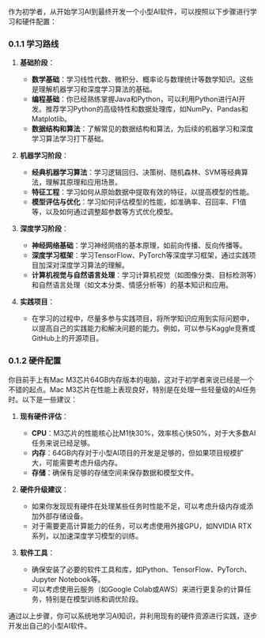 作为初学者，从开始学习AI到最终开发一个小型AI软件，可以按照以下步骤进行学习和硬件配置：

### 0.1.1 学习路线

1. ​**基础阶段**：
    
    - ​**数学基础**：学习线性代数、微积分、概率论与数理统计等数学知识。这些是理解机器学习和深度学习算法的基础。
    - ​**编程基础**：你已经熟练掌握Java和Python，可以利用Python进行AI开发。推荐学习Python的高级特性和数据处理库，如NumPy、Pandas和Matplotlib。
    - ​**数据结构和算法**：了解常见的数据结构和算法，为后续的机器学习和深度学习算法学习打下基础。
2. ​**机器学习阶段**：
    
    - ​**经典机器学习算法**：学习逻辑回归、决策树、随机森林、SVM等经典算法，理解其原理和应用场景。
    - ​**特征工程**：学习如何从原始数据中提取有效的特征，以提高模型的性能。
    - ​**模型评估与优化**：学习如何评估模型的性能，如准确率、召回率、F1值等，以及如何通过调整超参数等方式优化模型。
3. ​**深度学习阶段**：
    
    - ​**神经网络基础**：学习神经网络的基本原理，如前向传播、反向传播等。
    - ​**深度学习框架**：学习TensorFlow、PyTorch等深度学习框架，通过实践项目加深对深度学习算法的理解。
    - ​**计算机视觉与自然语言处理**：学习计算机视觉（如图像分类、目标检测等）和自然语言处理（如文本分类、情感分析等）的基本知识和应用。
4. ​**实践项目**：
    
    - 在学习的过程中，尽量多参与实践项目，将所学知识应用到实际问题中，以提高自己的实践能力和解决问题的能力。例如，可以参与Kaggle竞赛或GitHub上的开源项目。

### 0.1.2 硬件配置

你目前手上有Mac M3芯片64GB内存版本的电脑，这对于初学者来说已经是一个不错的起点。Mac M3芯片在性能上表现良好，特别是在处理一些轻量级的AI任务时。以下是一些建议：

1. ​**现有硬件评估**：
    
    - ​**CPU**：M3芯片的性能核心比M1快30%，效率核心快50%，对于大多数AI任务来说已经足够。
    - ​**内存**：64GB内存对于小型AI项目的开发是足够的，但如果项目规模扩大，可能需要考虑升级内存。
    - ​**存储**：确保有足够的存储空间来保存数据和模型文件。
2. ​**硬件升级建议**：
    
    - 如果你发现现有硬件在处理某些任务时性能不足，可以考虑升级内存或添加外部存储设备。
    - 对于需要更高计算能力的任务，可以考虑使用外接GPU，如NVIDIA RTX系列，以加速深度学习模型的训练。
3. ​**软件工具**：
    
    - 确保安装了必要的软件工具和库，如Python、TensorFlow、PyTorch、Jupyter Notebook等。
    - 可以考虑使用云服务（如Google Colab或AWS）来进行更复杂的计算任务，特别是在模型训练和调优阶段。

通过以上步骤，你可以系统地学习AI知识，并利用现有的硬件资源进行实践，逐步开发出自己的小型AI软件。